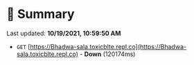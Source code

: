# 📖 Summary
Last updated: **10/19/2021, 10:59:50 AM**

- `GET` [https://Bhadwa-sala.toxicblte.repl.co](https://Bhadwa-sala.toxicblte.repl.co) - **Down** (120174ms)
